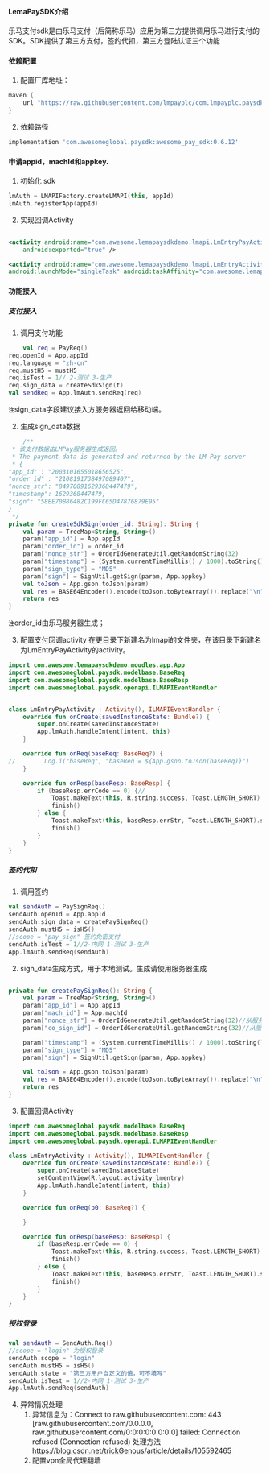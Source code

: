#### LemaPaySDK介绍

乐马支付sdk是由乐马支付（后简称乐马）应用为第三方提供调用乐马进行支付的SDK。SDK提供了第三方支付，签约代扣，第三方登陆认证三个功能

#### 依赖配置

1. 配置厂库地址：

```groovy
maven {
    url "https://raw.githubusercontent.com/lmpayplc/com.lmpayplc.paysdk/master"
}
```

2. 依赖路径

```groovy
implementation 'com.awesomeglobal.paysdk:awesome_pay_sdk:0.6.12' 
```

#### 申请appid，machId和appkey.

1. 初始化 sdk

```kotlin
lmAuth = LMAPIFactory.createLMAPI(this, appId)
lmAuth.registerApp(appId) 
```

2. 实现回调Activity

```xml

<activity android:name="com.awesome.lemapaysdkdemo.lmapi.LmEntryPayActivity"
    android:exported="true" />

<activity android:name="com.awesome.lemapaysdkdemo.lmapi.LmEntryActivity" android:exported="true"
android:launchMode="singleTask" android:taskAffinity="com.awesome.lemapaysdkdemo" /> 
```

#### 功能接入

##### 支付接入

1. 调用支付功能

```kotlin
    val req = PayReq()
req.openId = App.appId
req.language = "zh-cn"
req.mustH5 = mustH5
req.isTest = 1// 2-测试 3-⽣产
req.sign_data = createSdkSign(t)
val sendReq = App.lmAuth.sendReq(req)
```

`注`sign_data字段建议接入方服务器返回给移动端。

2. 生成sign_data数据

```kotlin
    /**
 * 该支付数据由LMPay服务器生成返回。
 * The payment data is generated and returned by the LM Pay server
 * {
"app_id" : "2003101655018656525",
"order_id" : "2108191738497089407",
"nonce_str": "84970891629368447479",
"timestamp": 1629368447479,
"sign": "58EE70B86482C199FC65D47876879E95"
}
 */
private fun createSdkSign(order_id: String): String {
    val param = TreeMap<String, String>()
    param["app_id"] = App.appId
    param["order_id"] = order_id
    param["nonce_str"] = OrderIdGenerateUtil.getRandomString(32)
    param["timestamp"] = (System.currentTimeMillis() / 1000).toString()
    param["sign_type"] = "MD5"
    param["sign"] = SignUtil.getSign(param, App.appkey)
    val toJson = App.gson.toJson(param)
    val res = BASE64Encoder().encode(toJson.toByteArray()).replace("\n", "")
    return res
}
```

`注`order_id由乐马服务器生成；

3. 配置支付回调activity 在更目录下新建名为lmapi的文件夹，在该目录下新建名为LmEntryPayActivity的activity。

```kotlin
import com.awesome.lemapaysdkdemo.moudles.app.App
import com.awesomeglobal.paysdk.modelbase.BaseReq
import com.awesomeglobal.paysdk.modelbase.BaseResp
import com.awesomeglobal.paysdk.openapi.ILMAPIEventHandler


class LmEntryPayActivity : Activity(), ILMAPIEventHandler {
    override fun onCreate(savedInstanceState: Bundle?) {
        super.onCreate(savedInstanceState)
        App.lmAuth.handleIntent(intent, this)
    }

    override fun onReq(baseReq: BaseReq?) {
//        Log.i("baseReq", "baseReq = ${App.gson.toJson(baseReq)}")
    }

    override fun onResp(baseResp: BaseResp) {
        if (baseResp.errCode == 0) {//
            Toast.makeText(this, R.string.success, Toast.LENGTH_SHORT).show()
            finish()
        } else {
            Toast.makeText(this, baseResp.errStr, Toast.LENGTH_SHORT).show()
            finish()
        }
    }
} 
```

##### 签约代扣

1. 调用签约

```kotlin
val sendAuth = PaySignReq()
sendAuth.openId = App.appId
sendAuth.sign_data = createPaySignReq()
sendAuth.mustH5 = isH5()
//scope = "pay_sign" 签约免密支付
sendAuth.isTest = 1//2-内⽹ 1-测试 3-⽣产
App.lmAuth.sendReq(sendAuth)
```

2. sign_data生成方式，用于本地测试。生成请使用服务器生成

```kotlin

private fun createPaySignReq(): String {
    val param = TreeMap<String, String>()
    param["app_id"] = App.appId
    param["mach_id"] = App.machId
    param["nonce_str"] = OrderIdGenerateUtil.getRandomString(32)//从服务器获取
    param["co_sign_id"] = OrderIdGenerateUtil.getRandomString(32)//从服务器获取

    param["timestamp"] = (System.currentTimeMillis() / 1000).toString()
    param["sign_type"] = "MD5"
    param["sign"] = SignUtil.getSign(param, App.appkey)

    val toJson = App.gson.toJson(param)
    val res = BASE64Encoder().encode(toJson.toByteArray()).replace("\n", "")
    return res
}
```

3. 配置回调Activity

```kotlin
import com.awesomeglobal.paysdk.modelbase.BaseReq
import com.awesomeglobal.paysdk.modelbase.BaseResp
import com.awesomeglobal.paysdk.openapi.ILMAPIEventHandler

class LmEntryActivity : Activity(), ILMAPIEventHandler {
    override fun onCreate(savedInstanceState: Bundle?) {
        super.onCreate(savedInstanceState)
        setContentView(R.layout.activity_lmentry)
        App.lmAuth.handleIntent(intent, this)
    }

    override fun onReq(p0: BaseReq?) {

    }

    override fun onResp(baseResp: BaseResp) {
        if (baseResp.errCode == 0) {
            Toast.makeText(this, R.string.success, Toast.LENGTH_SHORT).show()
            finish()
        } else {
            Toast.makeText(this, baseResp.errStr, Toast.LENGTH_SHORT).show()
            finish()
        }
    }
}

```

##### 授权登录

```kotlin
val sendAuth = SendAuth.Req()
//scope = "login" 为授权登录
sendAuth.scope = "login"
sendAuth.mustH5 = isH5()
sendAuth.state = "第三⽅⽤户⾃定义的值，可不填写"
sendAuth.isTest = 1//2-内⽹ 1-测试 3-⽣产
App.lmAuth.sendReq(sendAuth)

```

4. 异常情况处理
    1. 异常信息为：Connect to raw.githubusercontent.com:
       443 [raw.githubusercontent.com/0.0.0.0, raw.githubusercontent.com/0:0:0:0:0:0:0:0] failed:
       Connection refused (Connection refused)
       处理方法 https://blog.csdn.net/trickGenous/article/details/105592465
    2. 配置vpn全局代理翻墙
